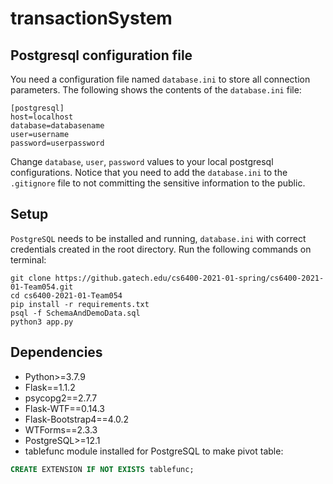 # transactionSystem

## Postgresql configuration file
You need a configuration file named `database.ini` to store all connection parameters.
The following shows the contents of the `database.ini` file:
```
[postgresql]
host=localhost
database=databasename
user=username
password=userpassword
```

Change `database`, `user`, `password` values to your local postgresql configurations. Notice that you need to add the `database.ini` to the `.gitignore` file to not committing the sensitive information to the public.

## Setup
`PostgreSQL` needs to be installed and running, `database.ini` with correct credentials created in the root directory.
Run the following commands on terminal:
```
git clone https://github.gatech.edu/cs6400-2021-01-spring/cs6400-2021-01-Team054.git
cd cs6400-2021-01-Team054
pip install -r requirements.txt
psql -f SchemaAndDemoData.sql
python3 app.py
```

## Dependencies
* Python>=3.7.9
* Flask==1.1.2
* psycopg2==2.7.7
* Flask-WTF==0.14.3
* Flask-Bootstrap4==4.0.2
* WTForms==2.3.3
* PostgreSQL>=12.1
* tablefunc module installed for PostgreSQL to make pivot table:
```sql
CREATE EXTENSION IF NOT EXISTS tablefunc;
```

